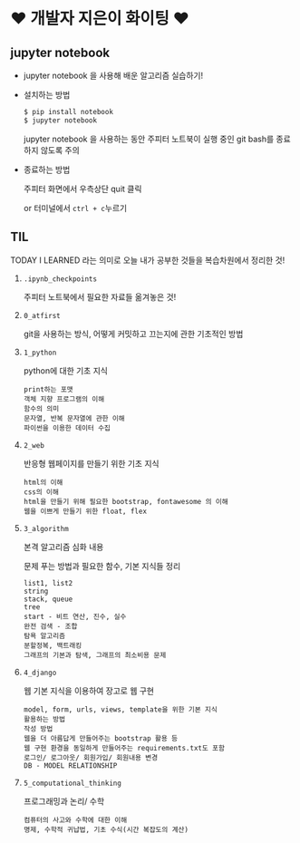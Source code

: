 # ♥ 개발자 지은이 화이팅 ♥

## jupyter notebook

* jupyter notebook 을 사용해 배운 알고리즘 실습하기!

* 설치하는 방법

  ```bash
  $ pip install notebook
  $ jupyter notebook
  ```

  jupyter notebook 을 사용하는 동안 주피터 노트북이 실행 중인 git bash를 종료하지 않도록 주의

* 종료하는 방법

  주피터 화면에서 우측상단 quit 클릭

  or 터미널에서 `ctrl + c`누르기



## TIL

TODAY I LEARNED 라는 의미로 오늘 내가 공부한 것들을 복습차원에서 정리한 것!

1. `.ipynb_checkpoints`

   주피터 노트북에서 필요한 자료들 옮겨놓은 것!

2. `0_atfirst`

   git을 사용하는 방식, 어떻게 커밋하고 끄는지에 관한 기초적인 방법

3. `1_python`

   python에 대한 기초 지식

   ```
   print하는 포맷
   객체 지향 프로그램의 이해
   함수의 의미
   문자열, 반복 문자열에 관한 이해
   파이썬을 이용한 데이터 수집
   ```

4. `2_web`

   반응형 웹페이지를 만들기 위한 기초 지식

   ```
   html의 이해
   css의 이해
   html을 만들기 위해 필요한 bootstrap, fontawesome 의 이해
   웹을 이쁘게 만들기 위한 float, flex
   ```

5. `3_algorithm`

   본격 알고리즘 심화 내용 

   문제 푸는 방법과 필요한 함수, 기본 지식들 정리

   ```
   list1, list2
   string
   stack, queue
   tree
   start - 비트 연산, 진수, 실수 
   완전 검색 - 조합
   탐욕 알고리즘
   분할정복, 백트래킹
   그래프의 기본과 탐색, 그래프의 최소비용 문제
   ```

6. `4_django`

   웹 기본 지식을 이용하여 장고로 웹 구현

   ```
   model, form, urls, views, template을 위한 기본 지식
   활용하는 방법
   작성 방법
   웹을 더 아름답게 만들어주는 bootstrap 활용 등
   웹 구현 환경을 동일하게 만들어주는 requirements.txt도 포함
   로그인/ 로그아웃/ 회원가입/ 회원내용 변경
   DB - MODEL RELATIONSHIP
   ```

7. `5_computational_thinking`

   프로그래밍과 논리/ 수학

   ```
   컴퓨터의 사고와 수학에 대한 이해
   명제, 수학적 귀납법, 기초 수식(시간 복잡도의 계산)
   ```

   